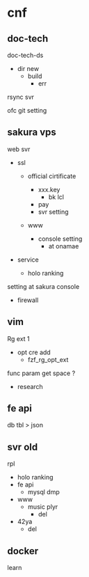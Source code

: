 
# cnf


## doc-tech

doc-tech-ds
- dir new
  - build
    - err

rsync svr

ofc git setting


## sakura vps

web svr
- ssl
  - official cirtificate
    - xxx.key
      - bk lcl
    - pay
    - svr setting

  - www
    - console setting
      - at onamae

- service
  - holo ranking


setting at sakura console
- firewall


## vim

Rg ext 1
- opt cre add
  - fzf_rg_opt_ext


func param get space ?
- research


## fe api

db tbl > json


## svr old

rpl
- holo ranking
- fe api
  - mysql dmp
- www
  - music plyr
    - del
- 42ya
  - del


## docker

learn



